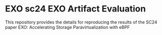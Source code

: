 # EXO sc24 EXO Artifact Evaluation
This repository provides the details for reproducing the results of the SC24 paper EXO: Accelerating Storage Paravirtualization with eBPF
